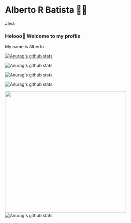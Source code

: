 

<!--
### Hi there 👋
**AlbertoRTO/AlbertoRTO** is a ✨ _special_ ✨ repository because its `README.md` (this file) appears on your GitHub profile.

Here are some ideas to get you started:

- 🔭 I’m currently working on ...
- 🌱 I’m currently learning ...
- 👯 I’m looking to collaborate on ...
- 🤔 I’m looking for help with ...
- 💬 Ask me about ...
- 📫 How to reach me: ...
- 😄 Pronouns: ...
- ⚡ Fun fact: ...
-->

# Alberto R Batista :man_technologist:
<text xmlns="http://www.w3.org/2000/svg" x="355" y="140" transform="scale(.1)" fill="#fff" textLength="250">Java</text>



### Helooo👋 Welcome to my profile

My name is Alberto

[![Anurag's github stats](https://github-readme-stats.vercel.app/api?username=anuraghazra)](https://github.com/anuraghazra/github-readme-stats)

![Anurag's github stats](https://github-readme-stats.vercel.app/api?username=anuraghazra&hide=contribs,prs)

![Anurag's github stats](https://github-readme-stats.vercel.app/api?username=anuraghazra&count_private=true)

![Anurag's github stats](https://github-readme-stats.vercel.app/api?username=anuraghazra&show_icons=true)

 <td><img width="400px" align="left" src="https://github-readme-stats.vercel.app/api/top-langs/?username=gilsonsilvati&hide=html&layout=compact" /></td>

![Anurag's github stats](https://github-readme-stats.vercel.app/api?username=anuraghazra&show_icons=true&theme=radical)







